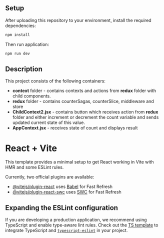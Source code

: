 ## Setup

After uploading this repository to your environment, install the required dependencies:

```sh
npm install
```

Then run application:
```sh
npm run dev
```
## Description

This project consists of the following containers:

- **context** folder - contains contexts and actions from **redux** folder with child components. 
- **redux** folder - contains counterSagas, counterSlice, middleware and store
- **ChildContext2.jsx** - contains button which receives action from **redux** folder and either increment or decrement the count variable and sends updated current state of this value.
- **AppContext.jsx** - receives state of count and displays result

# React + Vite

This template provides a minimal setup to get React working in Vite with HMR and some ESLint rules.

Currently, two official plugins are available:

- [@vitejs/plugin-react](https://github.com/vitejs/vite-plugin-react/blob/main/packages/plugin-react/README.md) uses [Babel](https://babeljs.io/) for Fast Refresh
- [@vitejs/plugin-react-swc](https://github.com/vitejs/vite-plugin-react-swc) uses [SWC](https://swc.rs/) for Fast Refresh



## Expanding the ESLint configuration

If you are developing a production application, we recommend using TypeScript and enable type-aware lint rules. Check out the [TS template](https://github.com/vitejs/vite/tree/main/packages/create-vite/template-react-ts) to integrate TypeScript and [`typescript-eslint`](https://typescript-eslint.io) in your project.
